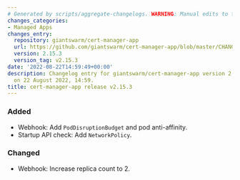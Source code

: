 ```yaml
---
# Generated by scripts/aggregate-changelogs. WARNING: Manual edits to this files will be overwritten.
changes_categories:
- Managed Apps
changes_entry:
  repository: giantswarm/cert-manager-app
  url: https://github.com/giantswarm/cert-manager-app/blob/master/CHANGELOG.md#2153---2022-08-22
  version: 2.15.3
  version_tag: v2.15.3
date: '2022-08-22T14:59:49+00:00'
description: Changelog entry for giantswarm/cert-manager-app version 2.15.3, published
  on 22 August 2022, 14:59.
title: cert-manager-app release v2.15.3
---
```


### Added
- Webhook: Add `PodDisruptionBudget` and pod anti-affinity.
- Startup  API check: Add `NetworkPolicy`.
### Changed
- Webhook: Increase replica count to 2.
